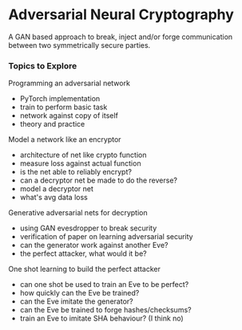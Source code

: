 # Adversarial Neural Cryptography
A GAN based approach to break, inject and/or forge communication between two symmetrically secure parties.

### Topics to Explore

Programming an adversarial network
- PyTorch implementation
- train to perform basic task
- network against copy of itself
- theory and practice

Model a network like an encryptor
- architecture of net like crypto function
- measure loss against actual function
- is the net able to reliably encrypt?
- can a decryptor net be made to do the reverse?
- model a decryptor net
- what's avg data loss

Generative adversarial nets for decryption
- using GAN evesdropper to break security
- verification of paper on learning adversarial security
- can the generator work against another Eve?
- the perfect attacker, what would it be?

One shot learning to build the perfect attacker
- can one shot be used to train an Eve to be perfect?
- how quickly can the Eve be trained?
- can the Eve imitate the generator?
- can the Eve be trained to forge hashes/checksums?
- train an Eve to imitate SHA behaviour? (I think no)